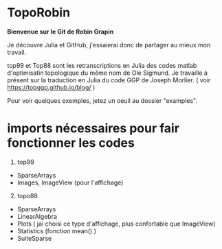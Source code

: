 # TopoRobin

**Bienvenue sur le Git de Robin Grapin**

Je découvre Julia et GitHub, j'essaierai donc de partager au mieux mon travail.

top99 et Top88 sont les retranscriptions en Julia des codes matlab d'optimisatin topologique du même nom de Ole Sigmund.
Je travaille à présent sur la traduction en Julia du code GGP de Joseph Morlier.
( voir https://topggp.github.io/blog/ )

Pour voir quelques exemples, jetez un oeuil au dossier "examples".

# imports nécessaires pour fair fonctionner les codes

1. top99
  + SparseArrays
  + Images, ImageView (pour l'affichage)
2. topo88
  + SparseArrays
  + LinearAlgebra
  + Plots  ( jai choisi ce type d'affichage, plus confortable que ImageView)
  + Statistics (fonction mean() )
  + SuiteSparse



